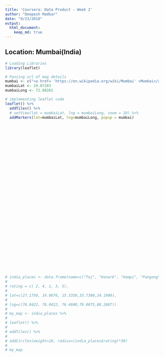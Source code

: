 ```yaml
---
title: 'Coursera: Data Product - Week 2'
author: "Deepesh Madkar"
date: "9/23/2018"
output:
  html_document:
    keep_md: true
---
```




## Location: Mumbai(India)

```r
# Loading Libraries
library(leaflet)

# Passing url of map details
mumbai <- c("<a href= 'https://en.wikipedia.org/wiki/Mumbai' >Mumbai</a>")
mumbaiLat <- 19.07283
mumbaiLong <- 72.88261

# implementing leaflet code
leaflet() %>%
  addTiles() %>%
  # setView(lat = mumbaiLat, lng = mumbaiLong, zoom = 10) %>% 
  addMarkers(lat=mumbaiLat, lng=mumbaiLong, popup = mumbai)
```

<!--html_preserve--><div id="htmlwidget-b0b965165e7d1952cbda" style="width:672px;height:480px;" class="leaflet html-widget"></div>
<script type="application/json" data-for="htmlwidget-b0b965165e7d1952cbda">{"x":{"options":{"crs":{"crsClass":"L.CRS.EPSG3857","code":null,"proj4def":null,"projectedBounds":null,"options":{}}},"calls":[{"method":"addTiles","args":["//{s}.tile.openstreetmap.org/{z}/{x}/{y}.png",null,null,{"minZoom":0,"maxZoom":18,"tileSize":256,"subdomains":"abc","errorTileUrl":"","tms":false,"noWrap":false,"zoomOffset":0,"zoomReverse":false,"opacity":1,"zIndex":1,"detectRetina":false,"attribution":"&copy; <a href=\"http://openstreetmap.org\">OpenStreetMap<\/a> contributors, <a href=\"http://creativecommons.org/licenses/by-sa/2.0/\">CC-BY-SA<\/a>"}]},{"method":"addMarkers","args":[19.07283,72.88261,null,null,null,{"interactive":true,"draggable":false,"keyboard":true,"title":"","alt":"","zIndexOffset":0,"opacity":1,"riseOnHover":false,"riseOffset":250},"<a href= 'https://en.wikipedia.org/wiki/Mumbai' >Mumbai<\/a>",null,null,null,null,{"interactive":false,"permanent":false,"direction":"auto","opacity":1,"offset":[0,0],"textsize":"10px","textOnly":false,"className":"","sticky":true},null]}],"limits":{"lat":[19.07283,19.07283],"lng":[72.88261,72.88261]}},"evals":[],"jsHooks":[]}</script><!--/html_preserve-->

```r
# india_places <- data.frame(name=c("Taj", "Konark", "Hampi", "Pangong", "Hajarduari"),
# 
# rating = c( 2, 4, 1, 3, 5),
# 
# lat=c(27.1750, 19.8876, 15.3350,33.7380,24.1900),
# 
# lng=c(78.0422, 78.0422, 76.4600,79.0075,88.2687))
# 
# my_map <- india_places %>%
# 
# leaflet() %>%
# 
# addTiles() %>%
# 
# addCircles(weight=10, radius=(india_places$rating)*30)
# 
# my_map
```

